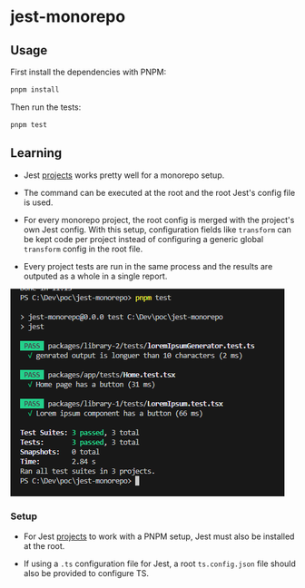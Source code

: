# jest-monorepo

## Usage

First install the dependencies with PNPM:

```bash
pnpm install
```

Then run the tests:

```bash
pnpm test
```

## Learning

- Jest [projects](https://jestjs.io/docs/configuration#projects-arraystring--projectconfig) works pretty well for a monorepo setup.

- The command can be executed at the root and the root Jest's config file is used.

- For every monorepo project, the root config is merged with the project's own Jest config. With this setup, configuration fields like `transform` can be kept code per project instead of configuring a generic global `transform` config in the root file.

- Every project tests are run in the same process and the results are outputed as a whole in a single report.

![Jest report](jest_report.PNG)

### Setup

- For Jest [projects](https://jestjs.io/docs/configuration#projects-arraystring--projectconfig) to work with a PNPM setup, Jest must also be installed at the root.

- If using a `.ts` configuration file for Jest, a root `ts.config.json` file should also be provided to configure TS.
